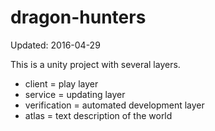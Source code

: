 # dragon-hunters

Updated: 2016-04-29

This is a unity project with several layers.
* client = play layer
* service = updating layer
* verification = automated development layer
* atlas = text description of the world
